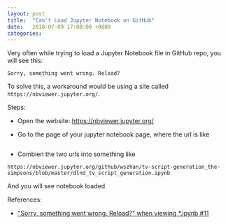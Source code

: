 ```yaml
---
layout: post
title:  "Can't Load Jupyter Notebook on GitHub"
date:   2018-07-09 17:00:00 +0800
categories: 
---
```


Very often while trying to load a Jupyter Notebook file in GitHub repo, you will see this:

```
Sorry, something went wrong. Reload?
```

To solve this, a workaround would be using a site called `https://nbviewer.jupyter.org/`.

Steps:

- Open the website: https://nbviewer.jupyter.org/

- Go to the page of your jupyter notebook page, where the url is like 
```https://github.com/wszhan/tv-script-generation_the-simpsons/blob/master/dlnd_tv_script_generation.ipynb
```

- Combien the two urls into something like
```
https://nbviewer.jupyter.org/github/wszhan/tv-script-generation_the-simpsons/blob/master/dlnd_tv_script_generation.ipynb
```

And you will see notebook loaded.

References:

- ["Sorry, something went wrong. Reload?" when viewing *.ipynb #11](https://github.com/iurisegtovich/PyTherm-applied-thermodynamics/issues/11#issuecomment-323842311)